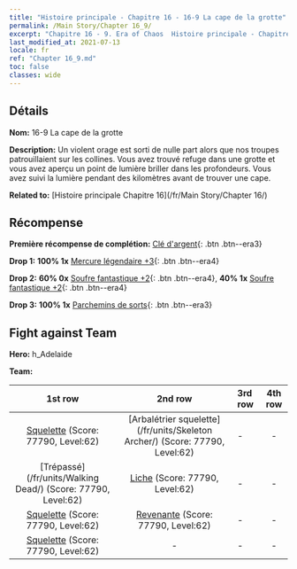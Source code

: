 ```yaml
---
title: "Histoire principale - Chapitre 16 - 16-9 La cape de la grotte"
permalink: /Main Story/Chapter 16_9/
excerpt: "Chapitre 16 - 9. Era of Chaos  Histoire principale - Chapitre 16_9. 16-9 La cape de la grotte"
last_modified_at: 2021-07-13
locale: fr
ref: "Chapter 16_9.md"
toc: false
classes: wide
---
```


## Détails

 **Nom:** 16-9 La cape de la grotte

 **Description:** Un violent orage est sorti de nulle part alors que nos troupes patrouillaient sur les collines. Vous avez trouvé refuge dans une grotte et vous avez aperçu un point de lumière briller dans les profondeurs. Vous avez suivi la lumière pendant des kilomètres avant de trouver une cape.

 **Related to:** [Histoire principale Chapitre 16](/fr/Main Story/Chapter 16/)

## Récompense

 **Première récompense de complétion:** [Clé d'argent](/ItemsFR/con_693/){: .btn .btn--era3}

 **Drop 1:** **100% 1x** [Mercure légendaire +3](/ItemsFR/mat_56/){: .btn .btn--era4}

 **Drop 2:** **60% 0x** [Soufre fantastique +2](/ItemsFR/mat_50/){: .btn .btn--era4}, **40% 1x** [Soufre fantastique +2](/ItemsFR/mat_50/){: .btn .btn--era4}

 **Drop 3:** **100% 1x** [Parchemins de sorts](/ItemsFR/con_694/){: .btn .btn--era3}


## Fight against Team
 **Hero:** h_Adelaide

 **Team:**


  | 1st row | 2nd row | 3rd row | 4th row |
  |:----:|:----:|:----|:----:|
  | [Squelette](/fr/units/Skeleton/) (Score: 77790, Level:62)  | [Arbalétrier squelette](/fr/units/Skeleton Archer/) (Score: 77790, Level:62)  | - | - |
  | [Trépassé](/fr/units/Walking Dead/) (Score: 77790, Level:62)  | [Liche](/fr/units/Lich/) (Score: 77790, Level:62)  | - | - |
  | [Squelette](/fr/units/Skeleton/) (Score: 77790, Level:62)  | [Revenante](/fr/units/Wight/) (Score: 77790, Level:62)  | - | - |
  | [Squelette](/fr/units/Skeleton/) (Score: 77790, Level:62)  | - | - | - |


